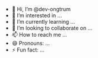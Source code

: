 - 👋 Hi, I’m @dev-ongtrum
- 👀 I’m interested in ...
- 🌱 I’m currently learning ...
- 💞️ I’m looking to collaborate on ...
- 📫 How to reach me ...
- 😄 Pronouns: ...
- ⚡ Fun fact: ...

<!---
dev-ongtrum/dev-ongtrum is a ✨ special ✨ repository because its `README.md` (this file) appears on your GitHub profile.
You can click the Preview link to take a look at your changes.
--->
